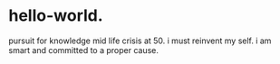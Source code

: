 # hello-world.
pursuit for knowledge
mid life crisis at 50. i must reinvent my self. i am smart and committed to a proper cause.
